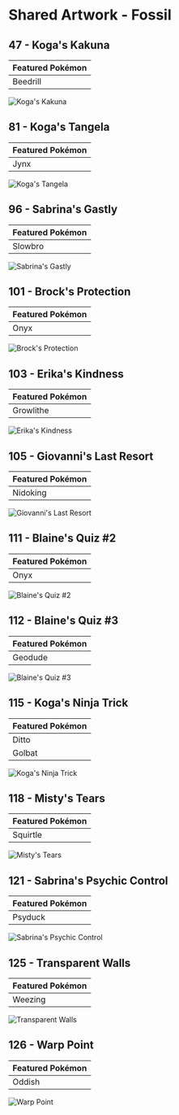 # Shared Artwork - Fossil

## 47 - Koga's Kakuna

|Featured Pokémon|
|:--|
|Beedrill

![Koga's Kakuna](/images/SharedArtwork/gymchallenge-47.png)

## 81 - Koga's Tangela

|Featured Pokémon|
|:--|
|Jynx

![Koga's Tangela](/images/SharedArtwork/gymchallenge-81.png)

## 96 - Sabrina's Gastly

|Featured Pokémon|
|:--|
|Slowbro

![Sabrina's Gastly](/images/SharedArtwork/gymchallenge-96.png)

## 101 - Brock's Protection

|Featured Pokémon|
|:--|
|Onyx

![Brock's Protection](/images/SharedArtwork/gymchallenge-101.png)

## 103 - Erika's Kindness

|Featured Pokémon|
|:--|
|Growlithe

![Erika's Kindness](/images/SharedArtwork/gymchallenge-103.png)

## 105 - Giovanni's Last Resort

|Featured Pokémon|
|:--|
|Nidoking

![Giovanni's Last Resort](/images/SharedArtwork/gymchallenge-105.png)

## 111 - Blaine's Quiz #2

|Featured Pokémon|
|:--|
|Onyx

![Blaine's Quiz #2](/images/SharedArtwork/gymchallenge-111.png)

## 112 - Blaine's Quiz #3

|Featured Pokémon|
|:--|
|Geodude

![Blaine's Quiz #3](/images/SharedArtwork/gymchallenge-112.png)

## 115 - Koga's Ninja Trick

|Featured Pokémon|
|:--|
|Ditto
|Golbat

![Koga's Ninja Trick](/images/SharedArtwork/gymchallenge-115.png)

## 118 - Misty's Tears

|Featured Pokémon|
|:--|
|Squirtle

![Misty's Tears](/images/SharedArtwork/gymchallenge-118.png)

## 121 - Sabrina's Psychic Control

|Featured Pokémon|
|:--|
|Psyduck

![Sabrina's Psychic Control](/images/SharedArtwork/gymchallenge-121.png)

## 125 - Transparent Walls

|Featured Pokémon|
|:--|
|Weezing

![Transparent Walls](/images/SharedArtwork/gymchallenge-125.png)

## 126 - Warp Point

|Featured Pokémon|
|:--|
|Oddish

![Warp Point](/images/SharedArtwork/gymchallenge-126.png)